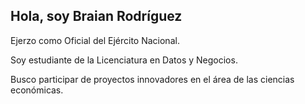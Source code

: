 ## Hola, soy Braian Rodríguez

Ejerzo como Oficial del Ejército Nacional. 

Soy estudiante de la Licenciatura en Datos y Negocios.

Busco participar de proyectos innovadores en el área de las ciencias económicas. 

